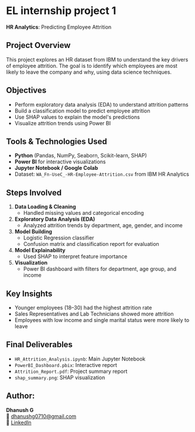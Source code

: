 # EL internship project 1
 **HR Analytics**: Predicting Employee Attrition

## Project Overview

This project explores an HR dataset from IBM to understand the key drivers of employee attrition. The goal is to identify which employees are most likely to leave the company and why, using data science techniques.


##  Objectives

- Perform exploratory data analysis (EDA) to understand attrition patterns
- Build a classification model to predict employee attrition
- Use SHAP values to explain the model's predictions
- Visualize attrition trends using Power BI


## Tools & Technologies Used

- **Python** (Pandas, NumPy, Seaborn, Scikit-learn, SHAP)
- **Power BI** for interactive visualizations
- **Jupyter Notebook / Google Colab**
- Dataset: `WA_Fn-UseC_-HR-Employee-Attrition.csv` from IBM HR Analytics


## Steps Involved

1. **Data Loading & Cleaning**
   - Handled missing values and categorical encoding
2. **Exploratory Data Analysis (EDA)**
   - Analyzed attrition trends by department, age, gender, and income
3. **Model Building**
   - Logistic Regression classifier
   - Confusion matrix and classification report for evaluation
4. **Model Explainability**
   - Used SHAP to interpret feature importance
5. **Visualization**
   - Power BI dashboard with filters for department, age group, and income


## Key Insights

- Younger employees (18–30) had the highest attrition rate
- Sales Representatives and Lab Technicians showed more attrition
- Employees with low income and single marital status were more likely to leave


## Final Deliverables

- `HR_Attrition_Analysis.ipynb`: Main Jupyter Notebook
- `PowerBI_Dashboard.pbix`: Interactive report
- `Attrition_Report.pdf`: Project summary report
- `shap_summary.png`: SHAP visualization

## Author:

**Dhanush G**  
📧 dhanushg0710@gmail.com  
🔗 [LinkedIn](https://www.linkedin.com/in/dhanush-g-805492345)


